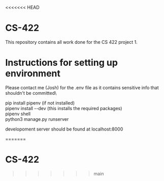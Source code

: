 <<<<<<< HEAD
# CS-422
This repository contains all work done for the CS 422 project 1.

# Instructions for setting up environment

Please contact me (Josh) for the .env file as it contains sensitive info that shouldn't be committed\

pip install pipenv (if not installed)\
pipenv install --dev (this installs the required packages)\
pipenv shell\
python3 manage.py runserver

developoment server should be found at localhost:8000


=======
# CS-422
>>>>>>> main
